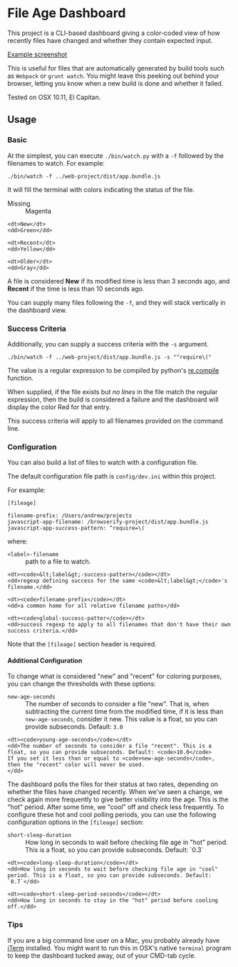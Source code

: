 # File Age Dashboard

This project is a CLI-based dashboard giving a color-coded view of how
recently files have changed and whether they contain expected input.

[Example screenshot](docs/dashboard-screenshot.png)

This is useful for files that are automatically generated by build
tools such as `Webpack` or `grunt watch`. You might leave this peeking
out behind your browser, letting you know when a new build is done and
whether it failed.

Tested on OSX 10.11, El Capitan.

## Usage

### Basic

At the simplest, you can execute `./bin/watch.py` with a `-f` followed
by the filenames to watch. For example:

```
./bin/watch -f ../web-project/dist/app.bundle.js
```

It will fill the terminal with colors indicating the status of the file.

<dl>
    <dt>Missing</dt>
    <dd>Magenta</dd>

    <dt>New</dt>
    <dd>Green</dd>

    <dt>Recent</dt>
    <dd>Yellow</dd>

    <dt>Older</dt>
    <dd>Gray</dd>
</dl>

A file is considered **New** if its modified time is less than 3
seconds ago, and **Recent** if the time is less than 10 seconds ago.

You can supply many files following the `-f`, and they will stack
vertically in the dashboard view.

### Success Criteria

Additionally, you can supply a success criteria with the `-s` argument.

```
./bin/watch -f ../web-project/dist/app.bundle.js -s "^require\("
```

The value is a regular expression to be compiled by python's
[re.compile](https://docs.python.org/2/library/re.html#re.compile)
function.

When supplied, if the file exists but _no lines_ in the file match the
regular expression, then the build is considered a failure and the
dashboard will display the color Red for that entry.

This success criteria will apply to all filenames provided on the
command line.

### Configuration

You can also build a list of files to watch with a configuration file.

The default configuration file path is `config/dev.ini` within this
project.

For example:
```
[fileage]

filename-prefix: /Users/andrew/projects
javascript-app-filename: /browserify-project/dist/app.bundle.js
javascript-app-success-pattern: ^require=\(
```

where:

<dl>
    <dt><code>&lt;label&gt;-filename</code></dt>
    <dd>path to a file to watch.</dd>

    <dt><code>&lt;label&gt;-success-pattern</code></dt>
    <dd>regexp defining success for the same <code>&lt;label&gt;</code>'s filename.</dd>

    <dt><code>filename-prefix</code></dt>
    <dd>a common home for all relative filename paths</dd>

    <dt><code>global-success-patter</code></dt>
    <dd>success regexp to apply to all filenames that don't have their own success criteria.</dd>
</dl>

Note that the `[fileage]` section header is required.

#### Additional Configuration

To change what is considered "new" and "recent" for coloring purposes,
you can change the thresholds with these options:

<dl>
    <dt><code>new-age-seconds</code></dt>
    <dd>The number of seconds to consider a file "new". That is, when
    subtracting the current time from the modified time, if it is less
    than <code>new-age-seconds</code>, consider it new. This value is
    a float, so you can provide subseconds. Default: <code>3.0</code>
    </dd>

    <dt><code>young-age-seconds</code></dt>
    <dd>The number of seconds to consider a file "recent". This is a
    float, so you can provide subseconds. Default: <code>10.0</code>
    If you set it less than or equal to <code>new-age-seconds</code>,
    then the "recent" color will never be used.
    </dd>
</dl>

The dashboard polls the files for their status at two rates, depending
on whether the files have changed recently. When we've seen a change,
we check again more frequently to give better visibility into the
age. This is the "hot" period. After some time, we "cool" off and
check less frequently. To configure these hot and cool polling
periods, you can use the following configuration options in the
`[fileage]` section:

<dl>
    <dt><code>short-sleep-duration</code></dt>
    <dd>How long in seconds to wait before checking file age in "hot"
    period. This is a float, so you can provide subseconds. Default:
    `0.3`</dd>

    <dt><code>long-sleep-duration</code></dt>
    <dd>How long in seconds to wait before checking file age in "cool"
    period. This is a float, so you can provide subseconds. Default:
    `0.7`</dd>

    <dt><code>short-sleep-period-seconds</code></dt>
    <dd>How long in seconds to stay in the "hot" period before cooling
    off.</dd>
</dl>

### Tips

If you are a big command line user on a Mac, you probably already have
[iTerm](https://www.iterm2.com/) installed. You might want to run this
in OSX's native `terminal` program to keep the dashboard tucked away,
out of your CMD-tab cycle.